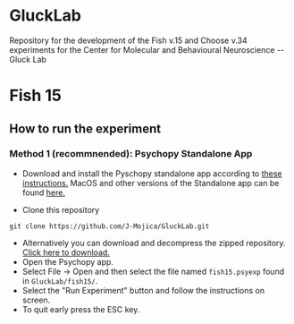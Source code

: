# GluckLab

Repository for the development of the Fish v.15 and Choose v.34 experiments for the Center for Molecular and Behavioural Neuroscience -- Gluck Lab

# Fish 15
## How to run the experiment
### Method 1 (recommnended): Psychopy Standalone App

- Download and install the Pyschopy standalone app according to [these instructions.][PsychopyDownloadInstructions]
MacOS and other versions of the Standalone app can be found [here.][PsychopyReleases]

- Clone this repository
```
git clone https://github.com/J-Mojica/GluckLab.git
```
- Alternatively you can download and decompress the zipped repository. [Click here to download.][GluckLabZippedRepo]
- Open the Psychopy app.
- Select File -> Open and then select the file named `fish15.psyexp` found in `GluckLab/fish15/`.
- Select the "Run Experiment" button and follow the instructions on screen.
- To quit early press the ESC key. 

[PsychopyDownloadInstructions]: https://www.psychopy.org/download.html
[PsychopyReleases]: https://github.com/psychopy/psychopy/releases
[GluckLabZippedRepo]: https://github.com/J-Mojica/GluckLab/archive/refs/heads/main.zip
